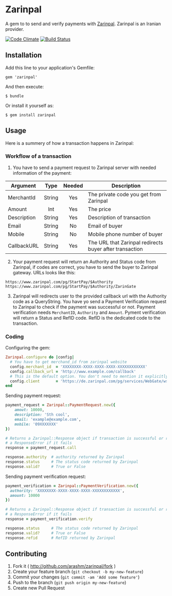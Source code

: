 # Zarinpal

A gem to to send and verify payments with [Zarinpal](http://zarinpal.com). Zarinpal is an Iranian provider. 

[![Code Climate](https://codeclimate.com/github/arashm/zarinpal.png)](https://codeclimate.com/github/arashm/zarinpal)
[![Build Status](https://travis-ci.org/arashm/zarinpal.png?branch=master)](https://travis-ci.org/arashm/zarinpal)

## Installation

Add this line to your application's Gemfile:

    gem 'zarinpal'

And then execute:

    $ bundle

Or install it yourself as:

    $ gem install zarinpal

## Usage

Here is a summery of how a transaction happens in Zarinpal:

### Workflow of a transaction

1) You have to send a payment request to Zarinpal server with needed information of the payment:

| Argument      | Type          | Needed  | Description |
| ------------- |:-------------:| :-----: | ----------- |
| MerchantId      | String | Yes | The private code you get from Zarinpal
| Amount      | Int | Yes | The price
| Description      | String | Yes | Description of transaction
| Email      | String | No | Email of buyer
| Mobile      | String | No | Mobile phone number of buyer
| CallbackURL      | String | Yes | The URL that Zarinpal redirects buyer after transaction

2) Your payment request will return an Authority and Status code from Zarinpal, if codes are correct, you have to send the buyer to Zarinpal gateway. URLs looks like this:

```
‫‪https://www.zarinpal.com/pg/StartPay/$Authority‬‬
‫‪https://www.zarinpal.com/pg/StartPay/$Authority/ZarinGate‬‬
```

3) Zarinpal will redirects user to the provided callback url with the Authority code as a QueryString. You have yo send a Payment Verification request to Zarinpal to check if the payment was successful or not. Payment verification needs `MerchantID`, `Authority` and `Amount`. Pyment verification will return a Status and RefID code. RefID is the dedicated code to the transaction.

### Coding
Configuring the gem:

```ruby
Zarinpal.configure do |config|
  # You have to get merchand_id from zarinpal website
  config.merchant_id  = 'XXXXXXXX-XXXX-XXXX-XXXX-XXXXXXXXXXXX'
  config.callback_url = 'http://www.example.com/callback'
  # This is the default option. You don't need to mention it explicitly.
  config.client       = 'https://de.zarinpal.com/pg/services/WebGate/wsdl'
end
```

Sending payment request:

```ruby
payment_request = Zarinpal::PaymentRequest.new({
    amout: 10000,
    description: 'Sth cool',
    email: 'example@example.com',
    mobile: '09XXXXXXX'
})

# Returns a Zarinpal::Response object if transaction is successful or raises 
# a ResponseError if it fails
response = payment_request.call

response.authority  # authority returned by Zarinpal
response.status     # The status code returned by Zarinpal
response.valid?     # True or False
```

Sending payment verification request:

```ruby
payment_verification = Zarinpal::PaymentVerification.new({
  authority: 'XXXXXXXX-XXXX-XXXX-XXXX-XXXXXXXXXXXX',
  amount: 10000
})

# Returns a Zarinpal::Response object if transaction is successful or raises 
# a ResponseError if it fails
response = payment_verification.verify

response.status     # The status code returned by Zarinpal
response.valid?     # True or False
response.refid      # RefID returned by Zarinpal
```

## Contributing

1. Fork it ( http://github.com/arashm/zarinpal/fork )
2. Create your feature branch (`git checkout -b my-new-feature`)
3. Commit your changes (`git commit -am 'Add some feature'`)
4. Push to the branch (`git push origin my-new-feature`)
5. Create new Pull Request
